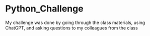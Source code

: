 # Python_Challenge
My challenge was done by going through the class materials, using ChatGPT, and asking questions to my colleagues from the class
